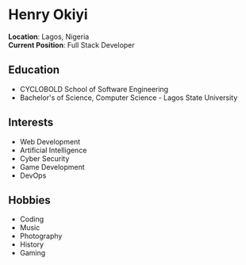 # Henry Okiyi

**Location**: Lagos, Nigeria  
**Current Position**: Full Stack Developer

## Education
- CYCLOBOLD School of Software Engineering
- Bachelor's of Science, Computer Science - Lagos State University

## Interests
- Web Development
- Artificial Intelligence
- Cyber Security
- Game Development
- DevOps

## Hobbies
- Coding
- Music
- Photography
- History
- Gaming
